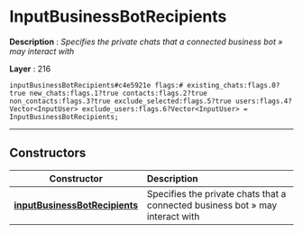 # InputBusinessBotRecipients

**Description** : *Specifies the private chats that a connected business bot &raquo; may interact with*

**Layer** : 216

```tl
inputBusinessBotRecipients#c4e5921e flags:# existing_chats:flags.0?true new_chats:flags.1?true contacts:flags.2?true non_contacts:flags.3?true exclude_selected:flags.5?true users:flags.4?Vector<InputUser> exclude_users:flags.6?Vector<InputUser> = InputBusinessBotRecipients;
```

---

## Constructors

| Constructor | Description |
| :---: | :--- |
| [**inputBusinessBotRecipients**](constructor/inputBusinessBotRecipients) | Specifies the private chats that a connected business bot » may interact with |